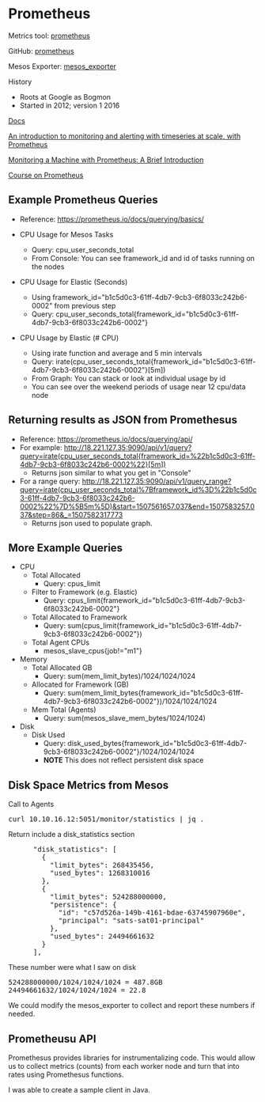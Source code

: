 # Prometheus

Metrics tool: [prometheus](https://prometheus.io)

GitHub: [prometheus](https://github.com/prometheus/prometheus)

Mesos Exporter: [mesos_exporter](https://github.com/mesosphere/mesos_exporter)


History
- Roots at Google as Bogmon
- Started in 2012; version 1 2016

[Docs](https://prometheus.io/docs/introduction/overview/)

[An introduction to monitoring and alerting with timeseries at scale, with Prometheus](https://www.youtube.com/watch?v=gNmWzkGViAY)

[Monitoring a Machine with Prometheus: A Brief Introduction](https://www.youtube.com/watch?v=WUkNnY65htQ)

[Course on Prometheus](http://training.robustperception.io/)


## Example Prometheus Queries
- Reference: https://prometheus.io/docs/querying/basics/
- CPU Usage for Mesos Tasks
  - Query: cpu_user_seconds_total
  - From Console: You can see framework_id and id of tasks running on the nodes

- CPU Usage for Elastic (Seconds)
  - Using framework_id="b1c5d0c3-61ff-4db7-9cb3-6f8033c242b6-0002" from previous step
  - Query: cpu_user_seconds_total{framework_id="b1c5d0c3-61ff-4db7-9cb3-6f8033c242b6-0002"}

- CPU Usage by Elastic (# CPU)
  - Using irate function and average and 5 min intervals
  - Query: irate(cpu_user_seconds_total{framework_id="b1c5d0c3-61ff-4db7-9cb3-6f8033c242b6-0002"}[5m])
  - From Graph: You can stack or look at individual usage by id
  - You can see over the weekend periods of usage near 12 cpu/data node

## Returning results as JSON from Promethesus
- Reference: https://prometheus.io/docs/querying/api/
- For example: http://18.221.127.35:9090/api/v1/query?query=irate(cpu_user_seconds_total{framework_id=%22b1c5d0c3-61ff-4db7-9cb3-6f8033c242b6-0002%22}[5m])
  - Returns json similar to what you get in "Console"
- For a range query: http://18.221.127.35:9090/api/v1/query_range?query=irate(cpu_user_seconds_total%7Bframework_id%3D%22b1c5d0c3-61ff-4db7-9cb3-6f8033c242b6-0002%22%7D%5B5m%5D)&start=1507561657.037&end=1507583257.037&step=86&_=1507582317773
  - Returns json used to populate graph. 


## More Example Queries
- CPU
  - Total Allocated
    - Query: cpus_limit 
  - Filter to Framework (e.g. Elastic)
    - Query: cpus_limit{framework_id="b1c5d0c3-61ff-4db7-9cb3-6f8033c242b6-0002"}
  - Total Allocated to Framework 
    - Query: sum(cpus_limit{framework_id="b1c5d0c3-61ff-4db7-9cb3-6f8033c242b6-0002"})  
  - Total Agent CPUs
    - mesos_slave_cpus{job!="m1"}
- Memory
  - Total Allocated GB
    - Query: sum(mem_limit_bytes)/1024/1024/1024 
  - Allocated for Framework (GB)
    - Query: sum(mem_limit_bytes{framework_id="b1c5d0c3-61ff-4db7-9cb3-6f8033c242b6-0002"})/1024/1024/1024
  - Mem Total (Agents)
    - Query: sum(mesos_slave_mem_bytes/1024/1024)
- Disk
  - Disk Used
    - Query: disk_used_bytes{framework_id="b1c5d0c3-61ff-4db7-9cb3-6f8033c242b6-0002"}/1024/1024/1024
    - **NOTE** This does not reflect persistent disk space


## Disk Space Metrics from Mesos

Call to Agents
<pre>
curl 10.10.16.12:5051/monitor/statistics | jq .
</pre>

Return include a disk_statistics section

<pre>
      "disk_statistics": [
        {
          "limit_bytes": 268435456,
          "used_bytes": 1268310016
        },
        {
          "limit_bytes": 524288000000,
          "persistence": {
            "id": "c57d526a-149b-4161-bdae-63745907960e",
            "principal": "sats-sat01-principal"
          },
          "used_bytes": 24494661632
        }
      ],
</pre>

These number were what I saw on disk
<pre>
524288000000/1024/1024/1024 = 487.8GB
24494661632/1024/1024/1024 = 22.8
</pre>

We could modify the mesos_exporter to collect and report these numbers if needed.


## Prometheusu API
Promethesus provides libraries for instrumentalizing code. This would allow us to collect metrics (counts) from each worker node and turn that into rates using Promethesus functions.  

I was able to create a sample client in Java.  

